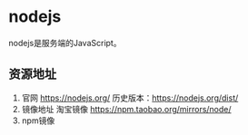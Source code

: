 # nodejs

nodejs是服务端的JavaScript。

## 资源地址

1. 官网
https://nodejs.org/
历史版本：https://nodejs.org/dist/
2. 镜像地址
淘宝镜像 https://npm.taobao.org/mirrors/node/
3. npm镜像



